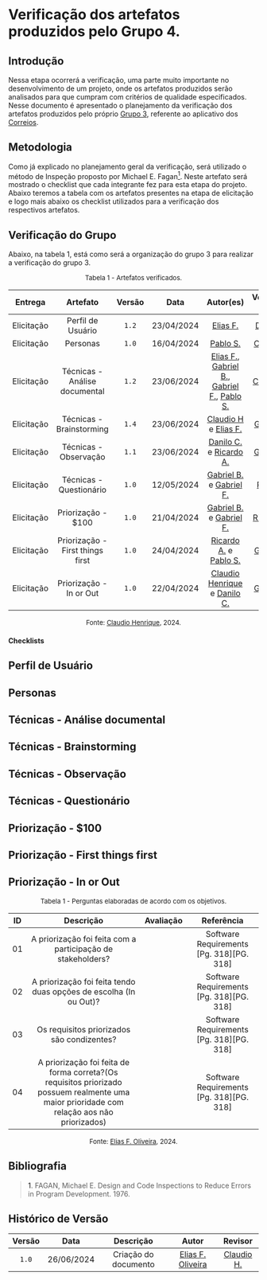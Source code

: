 # Verificação dos artefatos produzidos pelo Grupo 4.

## Introdução

Nessa etapa ocorrerá a verificação, uma parte muito importante no desenvolvimento de um projeto, onde os artefatos produzidos serão analisados para que cumpram com critérios de qualidade especificados. Nesse documento é apresentado o planejamento da verificação dos artefatos produzidos pelo próprio [Grupo 3](https://requisitos-de-software.github.io/2024.1-Correios/), referente ao aplicativo dos [Correios](https://www.correios.com.br).


## Metodologia

Como já explicado no planejamento geral da verificação, será utilizado o método de Inspeção proposto por Michael E. Fagan<a href="#ref1"><sup>1</sup></a>. Neste artefato será mostrado o checklist que cada integrante fez para esta etapa do projeto. Abaixo teremos a tabela com os artefatos presentes na etapa de elicitação e logo mais abaixo os checklist utilizados para a verificação dos respectivos artefatos.

## Verificação do Grupo

Abaixo, na tabela 1, está como será a organização do grupo 3 para realizar a verificação do grupo 3.

<font size="2"><p style="text-align: center">Tabela 1 - Artefatos verificados.</p></font>

|Entrega|Artefato|Versão|Data|Autor(es)|Verificado por|
|:---:|:--:|:----:|:----:|:----:|:----:|
|Elicitação| Perfil de Usuário	 | `1.2`|23/04/2024|[Elias F.][EliasGH] |  [Danilo C.][DaniloGH]|
|Elicitação| Personas | `1.0`|16/04/2024|  [Pablo S.][PabloGH] | [Claudio H][ClaudioGH] |
|Elicitação| Técnicas - Análise documental | `1.2`|23/06/2024| [Elias F.][EliasGH], [Gabriel B.][GabrielBGH], [Gabriel F.][GabrielFGH], [Pablo S.][PabloGH] |[Claudio H.][ClaudioGH] | 
|Elicitação| Técnicas - Brainstorming		 | `1.4`|23/06/2024| [Claudio H][ClaudioGH] e  [Elias F.][EliasGH] | [Gabriel F.][GabrielFGH]|
|Elicitação| Técnicas - Observação | `1.1`|23/06/2024| [Danilo C.][DaniloGH] e [Ricardo A.][RicardoGH] | [Gabriel B.][GabrielBGH]|
|Elicitação| Técnicas - Questionário | `1.0`|12/05/2024|  [Gabriel B.][GabrielBGH] e [Gabriel F.][GabrielFGH] | [Pablo S.][PabloGH] |
|Elicitação| Priorização - $100	 | `1.0`|21/04/2024|  [Gabriel B.][GabrielBGH] e [Gabriel F.][GabrielFGH] |[Ricardo A.][RicardoGH] |
|Elicitação| Priorização - First things first | `1.0`|24/04/2024|  [Ricardo A.][RicardoGH] e [Pablo S.][PabloGH]  |  [Gabriel F.][GabrielFGH]  |
|Elicitação| Priorização - In or Out | `1.0`|22/04/2024|  [Claudio Henrique][ClaudioGH]  e [Danilo C.][DaniloGH] | [Gabriel B.][GabrielBGH] |

<font size="2"><p style="text-align: center">Fonte: [Claudio Henrique][ClaudioGH], 2024.</p></font>

#### Checklists

## Perfil de Usuário
## Personas
## Técnicas - Análise documental
##  Técnicas - Brainstorming
## Técnicas - Observação
## Técnicas - Questionário
## Priorização - $100
## Priorização - First things first
## Priorização - In or Out

<font size="2"><p style="text-align: center">Tabela 1 - Perguntas elaboradas de acordo com os objetivos.</p></font>


|ID| Descrição | Avaliação | Referência|
|:--:|:--:|:--:|:--:|
|01| A priorização foi feita com a participação de stakeholders?||Software Requirements  [Pg. 318][PG. 318]|
|02| A priorização foi feita tendo duas opções de escolha (In ou Out)?||Software Requirements  [Pg. 318][PG. 318]|
|03| Os requisitos priorizados são condizentes?||Software Requirements  [Pg. 318][PG. 318]|
|04| A priorização foi feita de forma correta?(Os requisitos priorizado possuem realmente uma maior prioridade com relação aos não priorizados)||Software Requirements  [Pg. 318][PG. 318]|

<font size="2"><p style="text-align: center">Fonte: [Elias F. Oliveira](https://github.com/EliasOliver21), 2024.</p></font>

## Bibliografia

> <a id="ref1">1</a>. FAGAN, Michael E. Design and Code Inspections to Reduce Errors in Program Development. 1976.


## Histórico de Versão

| Versão | Data | Descrição | Autor | Revisor
|:-:|:-:|:-:|:-:|:-:|
|`1.0`| 26/06/2024 | Criação do documento| [Elias F. Oliveira][EliasGH] | [Claudio H.][ClaudioGH] |

[ClaudioGH]: https://github.com/claudiohsc
[DaniloGH]: https://github.com/Danilo-Carvalho-Antunes
[EliasGH]: https://github.com/EliasOliver21
[GabrielBGH]: https://github.com/Bertolazi
[GabrielFGH]: https://github.com/MMcLovin
[PabloGH]: https://github.com/pabloheika
[RicardoGH]: https://www.github.com/avmricardo
